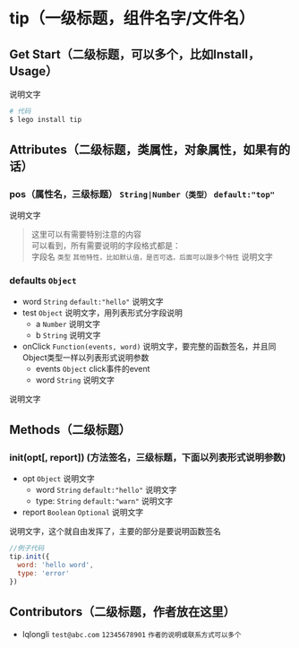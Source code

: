 # tip（一级标题，组件名字/文件名）

## Get Start（二级标题，可以多个，比如Install，Usage）
说明文字
``` bash
# 代码
$ lego install tip
```

## Attributes（二级标题，类属性，对象属性，如果有的话）
### pos（属性名，三级标题） `String|Number（类型）` `default:"top"`
说明文字
> 这里可以有需要特别注意的内容
> <br>可以看到，所有需要说明的字段格式都是：
> <br>字段名 `类型` `其他特性，比如默认值，是否可选，后面可以跟多个特性` 说明文字

### defaults `Object`
+ word `String` `default:"hello"` 说明文字
+ test `Object` 说明文字，用列表形式分字段说明
  + a `Number` 说明文字
  + b `String` 说明文字
+ onClick `Function(events, word)` 说明文字，要完整的函数签名，并且同Object类型一样以列表形式说明参数
  + events `Object` click事件的event
  + word `String` 说明文字
  
说明文字

## Methods（二级标题）
### init(opt[, report]) (方法签名，三级标题，下面以列表形式说明参数)
+ opt `Object` 说明文字
  + word `String` `default:"hello"` 说明文字
  + type: `String` `default:"warn"` 说明文字
+ report `Boolean` `Optional` 说明文字
  
说明文字，这个就自由发挥了，主要的部分是要说明函数签名

``` javascript
//例子代码
tip.init({
  word: 'hello word',
  type: 'error'
})
```

## Contributors（二级标题，作者放在这里）
+ lqlongli `test@abc.com` `12345678901` `作者的说明或联系方式可以多个`


